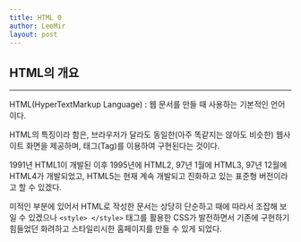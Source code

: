 ```yaml
---
title: HTML 0
author: LeeMir
layout: post
---
```

## HTML의 개요
- - -

HTML(HyperTextMarkup Language)
 : 웹 문서를 만들 때 사용하는 기본적인 언어이다.

HTML의 특징이라 함은, 브라우저가 달라도 동일한(아주 똑같지는 않아도 비슷한) 웹사이트 화면을 제공하며, 태그(Tag)를 이용하여 구현된다는 것이다.

1991년 HTML1이 개발된 이후 1995년에 HTML2, 97년 1월에 HTML3, 97년 12월에 HTML4가 개발되었고, HTML5는 현재 계속 개발되고 진화하고 있는 표준형 버전이라고 할 수 있겠다.

미적인 부분에 있어서 HTML로 작성한 문서는 상당히 단순하고 때에 따라서 조잡해 보일 수 있겠으나 ```<style> </style>``` 태그를 활용한 CSS가 발전하면서 기존에 구현하기 힘들었던 화려하고 스타일리시한 홈페이지를 만들 수 있게 되었다.